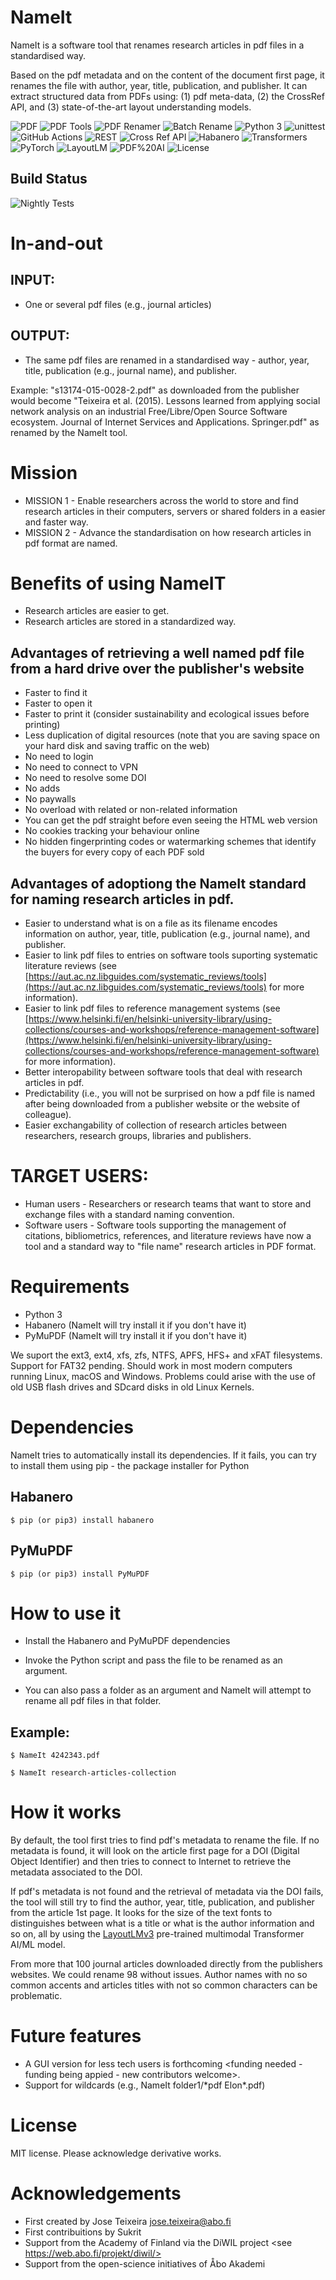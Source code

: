# NameIt # 

NameIt is a software tool that renames research articles in pdf files in a standardised way. 

Based on the pdf metadata and on the content of the document first page, it renames the file  with author, year, title, publication, and publisher. 
It can extract structured data from PDFs using: (1) pdf meta-data, (2) the CrossRef API, and (3) state-of-the-art layout understanding models.

![PDF](https://img.shields.io/badge/PDF-Renaming-FF0000?style=for-the-badge&logo=adobe-acrobat-reader&logoColor=white)
![PDF Tools](https://img.shields.io/badge/PDF-Tools-FF0000?style=for-the-badge&logo=pdf&logoColor=white)
![PDF Renamer](https://img.shields.io/badge/PDF-Renamer-FF0000?style=for-the-badge&logo=adobe-acrobat-reader&logoColor=white)
![Batch Rename](https://img.shields.io/badge/Batch-Rename-00599C?style=for-the-badge&logo=windowsterminal&logoColor=white)
![Python 3](https://img.shields.io/badge/Python-3-blue)
![unittest](https://img.shields.io/badge/Testing-unittest-green)
![GitHub Actions](https://img.shields.io/badge/GitHub_Actions-2088FF?style=for-the-badge&logo=github-actions&logoColor=white)
![REST](https://img.shields.io/badge/API-REST-red)
![Cross Ref API](https://img.shields.io/badge/API-Cross%20Ref%20API-orange)
![Habanero](https://img.shields.io/badge/Tool-Habanero-brightgreen)
![Transformers](https://img.shields.io/badge/🤗-Transformers-FFD21E?style=for-the-badge&logo=huggingface&logoColor=black)
![PyTorch](https://img.shields.io/badge/PyTorch-EE4C2C?style=for-the-badge&logo=pytorch&logoColor=white)
![LayoutLM](https://img.shields.io/badge/LayoutLM-v3-FF6F00?style=for-the-badge&logo=microsoft&logoColor=white)
![PDF%20AI](https://img.shields.io/badge/PDF_AI-Structured_Data-FF0000?style=for-the-badge&logo=adobe-acrobat-reader&logoColor=white)
![License](https://img.shields.io/badge/License-MIT-blue?style=for-the-badge)


## Build Status

![Nightly Tests](https://github.com/jaateixeira/NameIt/workflows/Nightly%20Unit%20Tests/badge.svg)


# In-and-out

## INPUT: 
* One or several pdf files (e.g., journal articles) 

## OUTPUT: 
* The same pdf files are renamed in a standardised way - author, year, title, publication (e.g., journal name), and publisher. 

Example: "s13174-015-0028-2.pdf" as downloaded from the publisher would become "Teixeira et al. (2015). Lessons learned from applying social network analysis on an industrial Free/Libre/Open Source Software ecosystem. Journal of Internet Services and Applications. Springer.pdf" as renamed by the NameIt tool. 

# Mission # 

* MISSION 1 - Enable researchers across the world to store and find research articles in their computers, servers or shared folders in a easier and faster way.
* MISSION 2 - Advance the standardisation on how research articles in pdf format are named. 

# Benefits of using NameIT

* Research articles are easier to get.
* Research articles are stored in a standardized way.

## Advantages of retrieving a well named pdf file from a hard drive over the publisher's website

- Faster to find it 
- Faster to open it
- Faster to print it (consider sustainability and ecological issues before printing)
- Less duplication of digital resources (note that you are saving space on your hard disk and saving traffic on the web)
- No need to login
- No need to connect to VPN
- No need to resolve some DOI
- No adds
- No paywalls
- No overload with related or non-related information 
- You can get the pdf straight before even seeing the HTML web version
- No cookies tracking your behaviour online
- No hidden fingerprinting codes or watermarking schemes that identify the buyers for every copy of each PDF sold


## Advantages of adoptiong the NameIt standard for naming research articles in pdf. 

- Easier to understand what is on a file as its filename encodes information on author, year, title, publication (e.g., journal name), and publisher.
- Easier to link pdf files to entries on software tools suporting systematic literature reviews (see [https://aut.ac.nz.libguides.com/systematic_reviews/tools](https://aut.ac.nz.libguides.com/systematic_reviews/tools) for more information). 
- Easier to link pdf files to reference management systems (see [https://www.helsinki.fi/en/helsinki-university-library/using-collections/courses-and-workshops/reference-management-software](https://www.helsinki.fi/en/helsinki-university-library/using-collections/courses-and-workshops/reference-management-software) for more information).
- Better interopability between software tools that deal with research articles in pdf. 
- Predictability (i.e., you will not be surprised on how a pdf file is named after being downloaded from a publisher website or the website of colleague). 
- Easier exchangability of collection of research articles between researchers, research groups, libraries and publishers.

# TARGET USERS:  # 

* Human users - Researchers or research teams that want to store and exchange files with a standard naming convention. 
* Software users -  Software tools supporting the management of citations, bibliometrics, references, and literature reviews have now a tool and a standard way to "file name" research articles in PDF format.

# Requirements # 

* Python 3
* Habanero (NameIt will try install it if you don't have it)
* PyMuPDF (NameIt will try install it if you don't have it)

We suport the ext3, ext4, xfs, zfs, NTFS, APFS, HFS+ and xFAT filesystems. Support for FAT32 pending. 
Should work in most modern computers running Linux, macOS and Windows. Problems could arise with the use of old  USB flash drives  and SDcard disks in old Linux Kernels. 

# Dependencies 

NameIt tries to automatically install its dependencies. If it fails, you can try to install them using pip - the package installer for Python

## Habanero ##
`$ pip (or pip3) install habanero`

## PyMuPDF ##

`$ pip (or pip3) install PyMuPDF`


# How to use it 

* Install the Habanero and PyMuPDF dependencies 

* Invoke the Python script and pass the file to be renamed as an argument.
* You can also pass a folder as an argument and NameIt will attempt to rename all pdf files in that folder.

## Example: ## 


`$ NameIt 4242343.pdf`

`$ NameIt research-articles-collection`




# How it works 

By default, the tool first tries to find pdf's metadata to rename the file. If no metadata is found, it will look on the article first page for a DOI (Digital Object Identifier) and then tries 
to connect to Internet to retrieve the metadata associated to the DOI. 

If pdf's metadata is not found and the retrieval of metadata via the DOI fails, the tool will still try to find the author, year, title, publication, and publisher from the article 1st page. 
It looks for the size of the text fonts  to distinguishes between what is a title or what is the author information and so on, all by using the [LayoutLMv3](https://huggingface.co/docs/transformers/en/model_doc/layoutlmv3) pre-trained multimodal Transformer AI/ML model. 

From more that 100 journal articles downloaded directly from the publishers websites. We could rename 98 without issues.  Author names with no so common accents and articles titles with not so common characters can be problematic.


# Future features 
- A GUI version for less tech users is forthcoming  <funding needed - funding being appied - new contributors welcome>.
- Support for wildcards (e.g., NameIt folder1/\*pdf Elon\*.pdf) 

# License #

MIT license. Please acknowledge derivative works. 

# Acknowledgements 

* First created by Jose Teixeira <jose.teixeira@abo.fi>
* First contribuitions by Sukrit 
* Support from the Academy of Finland via the DiWIL project  <see https://web.abo.fi/projekt/diwil/> 
* Support from the open-science initiatives of Åbo Akademi 
